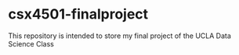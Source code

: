 # csx4501-finalproject
This repository is intended to store my final project of the UCLA Data Science Class
